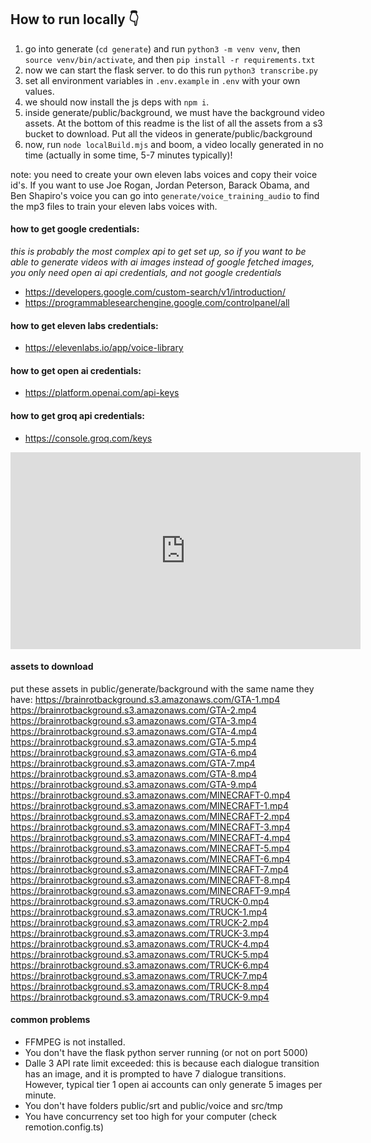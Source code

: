## How to run locally 👇

1. go into generate (`cd generate`) and run `python3 -m venv venv`, then `source venv/bin/activate`, and then `pip install -r requirements.txt`
2. now we can start the flask server. to do this run `python3 transcribe.py`
3. set all environment variables in `.env.example` in `.env` with your own values.
4. we should now install the js deps with `npm i`.
5. inside generate/public/background, we must have the background video assets. At the bottom of this readme is the list of all the assets from a s3 bucket to download. Put all the videos in generate/public/background
6. now, run `node localBuild.mjs` and boom, a video locally generated in no time (actually in some time, 5-7 minutes typically)!

note: you need to create your own eleven labs voices and copy their voice id's. If you want to use Joe Rogan, Jordan Peterson, Barack Obama, and Ben Shapiro's voice you can go into `generate/voice_training_audio` to find the mp3 files to train your eleven labs voices with.

#### how to get google credentials:

_this is probably the most complex api to get set up, so if you want to be able to generate videos with ai images instead of google fetched images, you only need open ai api credentials, and not google credentials_

- https://developers.google.com/custom-search/v1/introduction/
- https://programmablesearchengine.google.com/controlpanel/all

#### how to get eleven labs credentials:

- https://elevenlabs.io/app/voice-library

#### how to get open ai credentials:

- https://platform.openai.com/api-keys

#### how to get groq api credentials:

- https://console.groq.com/keys

<iframe width="560" height="315" src="https://www.youtube.com/embed/-Ff0xG1eNjw?si=neokr-3_ALB_yjXy" title="YouTube video player" frameborder="0" allow="accelerometer; autoplay; clipboard-write; encrypted-media; gyroscope; picture-in-picture; web-share" referrerpolicy="strict-origin-when-cross-origin" allowfullscreen></iframe>

#### assets to download

put these assets in public/generate/background with the same name they have:
https://brainrotbackground.s3.amazonaws.com/GTA-1.mp4
https://brainrotbackground.s3.amazonaws.com/GTA-2.mp4
https://brainrotbackground.s3.amazonaws.com/GTA-3.mp4
https://brainrotbackground.s3.amazonaws.com/GTA-4.mp4
https://brainrotbackground.s3.amazonaws.com/GTA-5.mp4
https://brainrotbackground.s3.amazonaws.com/GTA-6.mp4
https://brainrotbackground.s3.amazonaws.com/GTA-7.mp4
https://brainrotbackground.s3.amazonaws.com/GTA-8.mp4
https://brainrotbackground.s3.amazonaws.com/GTA-9.mp4
https://brainrotbackground.s3.amazonaws.com/MINECRAFT-0.mp4
https://brainrotbackground.s3.amazonaws.com/MINECRAFT-1.mp4
https://brainrotbackground.s3.amazonaws.com/MINECRAFT-2.mp4
https://brainrotbackground.s3.amazonaws.com/MINECRAFT-3.mp4
https://brainrotbackground.s3.amazonaws.com/MINECRAFT-4.mp4
https://brainrotbackground.s3.amazonaws.com/MINECRAFT-5.mp4
https://brainrotbackground.s3.amazonaws.com/MINECRAFT-6.mp4
https://brainrotbackground.s3.amazonaws.com/MINECRAFT-7.mp4
https://brainrotbackground.s3.amazonaws.com/MINECRAFT-8.mp4
https://brainrotbackground.s3.amazonaws.com/MINECRAFT-9.mp4
https://brainrotbackground.s3.amazonaws.com/TRUCK-0.mp4
https://brainrotbackground.s3.amazonaws.com/TRUCK-1.mp4
https://brainrotbackground.s3.amazonaws.com/TRUCK-2.mp4
https://brainrotbackground.s3.amazonaws.com/TRUCK-3.mp4
https://brainrotbackground.s3.amazonaws.com/TRUCK-4.mp4
https://brainrotbackground.s3.amazonaws.com/TRUCK-5.mp4
https://brainrotbackground.s3.amazonaws.com/TRUCK-6.mp4
https://brainrotbackground.s3.amazonaws.com/TRUCK-7.mp4
https://brainrotbackground.s3.amazonaws.com/TRUCK-8.mp4
https://brainrotbackground.s3.amazonaws.com/TRUCK-9.mp4

#### common problems

- FFMPEG is not installed.
- You don't have the flask python server running (or not on port 5000)
- Dalle 3 API rate limit exceeded: this is because each dialogue transition has an image, and it is prompted to have 7 dialogue transitions. However, typical tier 1 open ai accounts can only generate 5 images per minute.
- You don't have folders public/srt and public/voice and src/tmp
- You have concurrency set too high for your computer (check remotion.config.ts)
